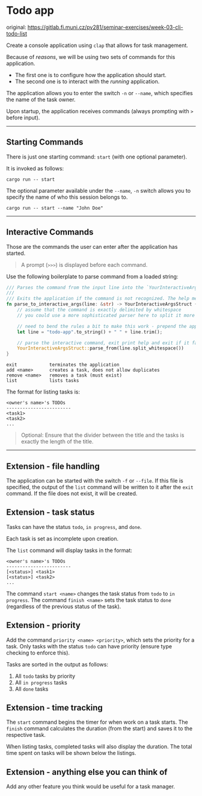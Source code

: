 # Todo app

original: <https://gitlab.fi.muni.cz/pv281/seminar-exercises/week-03-cli-todo-list>

Create a console application using `clap` that allows for task management.

Because of *reasons*, we will be using two sets of commands for this application.

- The first one is to configure how the application should start.
- The second one is to interact with the *running* application.

The application allows you to enter the switch `-n` or `--name`, which specifies the name of the task owner.

Upon startup, the application receives commands (always prompting with `>` before input).

---

## Starting Commands

There is just one starting command: `start` (with one optional parameter).

It is invoked as follows:

```shell
cargo run -- start
```

The optional parameter available under the `--name`, `-n` switch allows you to specify the name of who this session belongs to.

```shell
cargo run -- start --name "John Doe"
```

---

## Interactive Commands

Those are the commands the user can enter after the application has started.

>A prompt (`>>>`) is displayed before each command.

Use the following boilerplate to parse command from a loaded string:

```rust
/// Parses the command from the input line into the `YourInteractiveArgsStruct` struct.
/// 
/// Exits the application if the command is not recognized. The help message is printed in that case.
fn parse_to_interactive_args(line: &str) -> YourInteractiveArgsStruct {
    // assume that the command is exactly delimited by whitespace
    // you could use a more sophisticated parser here to split it more cli-like, eg `shlex`

    // need to bend the rules a bit to make this work - prepend the app name for the parser to work alright
    let line = "todo-app".to_string() + " " + line.trim();

    // parse the interactive command, exit print help and exit if it fails
    YourInteractiveArgsStruct::parse_from(line.split_whitespace())
}
```

```
exit		    terminates the application
add <name>	    creates a task, does not allow duplicates
remove <name>	removes a task (must exist)
list		    lists tasks
```

The format for listing tasks is:

```
<owner's name>'s TODOs
------------------------
<task1>
<task2>
...
```

> Optional: Ensure that the divider between the title and the tasks is exactly the length of the title.

---

## Extension - file handling

The application can be started with the switch `-f` or `--file`. If this file is specified, the output of the `list` command will be written to it after the `exit` command. If the file does not exist, it will be created.

## Extension - task status

Tasks can have the status `todo`, `in progress`, and `done`.

Each task is set as incomplete upon creation.

The `list` command will display tasks in the format:

```
<owner's name>'s TODOs
------------------------
[<status>] <task1>
[<status>] <task2>
...
```

The command `start <name>` changes the task status from `todo` to `in progress`.
The command `finish <name>` sets the task status to `done` (regardless of the previous status of the task).

## Extension - priority

Add the command `priority <name> <priority>`, which sets the priority for a task. Only tasks with the status `todo` can have priority (ensure type checking to enforce this).

Tasks are sorted in the output as follows:
1) All `todo` tasks by priority
2) All `in progress` tasks
3) All `done` tasks

## Extension - time tracking

The `start` command begins the timer for when work on a task starts. The `finish` command calculates the duration (from the start) and saves it to the respective task.

When listing tasks, completed tasks will also display the duration. The total time spent on tasks will be shown below the listings.

## Extension - anything else you can think of

Add any other feature you think would be useful for a task manager.
